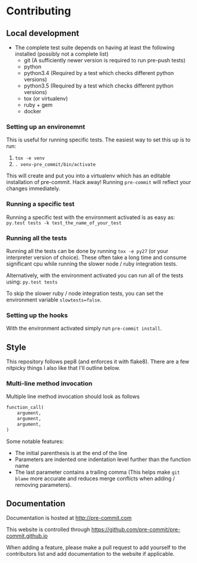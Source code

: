# Contributing

## Local development

- The complete test suite depends on having at least the following installed (possibly not
  a complete list)
  - git (A sufficiently newer version is required to run pre-push tests)
  - python
  - python3.4 (Required by a test which checks different python versions)
  - python3.5 (Required by a test which checks different python versions)
  - tox (or virtualenv)
  - ruby + gem
  - docker

### Setting up an environemnt

This is useful for running specific tests.  The easiest way to set this up
is to run:

1. `tox -e venv`
2. `. venv-pre_commit/bin/activate`

This will create and put you into a virtualenv which has an editable
installation of pre-commit.  Hack away!  Running `pre-commit` will reflect
your changes immediately.

### Running a specific test

Running a specific test with the environment activated is as easy as:
`py.test tests -k test_the_name_of_your_test`

### Running all the tests

Running all the tests can be done by running `tox -e py27` (or your
interpreter version of choice).  These often take a long time and consume
significant cpu while running the slower node / ruby integration tests.

Alternatively, with the environment activated you can run all of the tests
using:
`py.test tests`

To skip the slower ruby / node integration tests, you can set the environment
variable `slowtests=false`.

### Setting up the hooks

With the environment activated simply run `pre-commit install`.

## Style

This repository follows pep8 (and enforces it with flake8).  There are a few
nitpicky things I also like that I'll outline below.

### Multi-line method invocation

Multiple line method invocation should look as follows

```python
function_call(
    argument,
    argument,
    argument,
)
```

Some notable features:
- The initial parenthesis is at the end of the line
- Parameters are indented one indentation level further than the function name
- The last parameter contains a trailing comma (This helps make `git blame`
  more accurate and reduces merge conflicts when adding / removing parameters).

## Documentation

Documentation is hosted at http://pre-commit.com

This website is controlled through
https://github.com/pre-commit/pre-commit.github.io

When adding a feature, please make a pull request to add yourself to the
contributors list and add documentation to the website if applicable.

